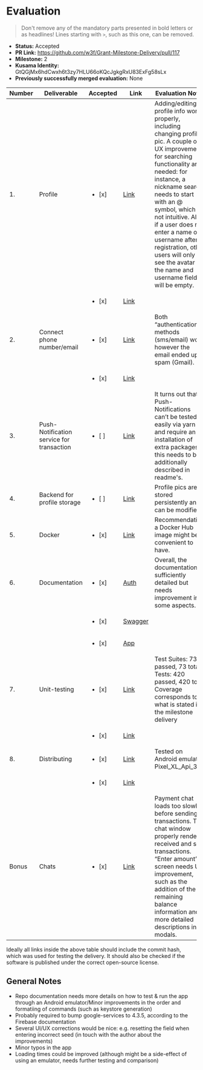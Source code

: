 # Evaluation

> Don't remove any of the mandatory parts presented in bold letters or as headlines!
> Lines starting with `>`, such as this one, can be removed.

- **Status:** Accepted
- **PR Link:** https://github.com/w3f/Grant-Milestone-Delivery/pull/117
- **Milestone:** 2
- **Kusama Identity:** GtQGjMx6hdCwxh6t3zy7HLU66oKQcJgkgRxU83ExFg58sLx
- **Previously successfully merged evaluation:** None

| Number | Deliverable | Accepted | Link | Evaluation Notes |
| ------------- | ------------- | ------------- |------------- |------------- |
| 1. | Profile |<ul><li>[x] </li></ul>|[Link](https://github.com/fractapp/fractapp/blob/alpha-v1.0.0/src/screens/EditProfile.tsx)| Adding/editing profile info works properly, including changing profile pic. A couple of UX improvements for searching functionality are needed: for instance, a nickname search needs to start with an @ symbol, which is not intuitive. Also, if a user does not enter a name or a username after registration, other users will only see the avatar i.e. the name and username fields will be empty.  |  
|    |         |<ul><li>[x] </li></ul>|[Link](https://github.com/fractapp/fractapp-server/blob/alpha-v1.0.0/controller/profile/profile.go)|                                           |
| 2. | Connect phone number/email |<ul><li>[x] </li></ul>| [Link](https://github.com/fractapp/fractapp/blob/master/src/screens/Connecting.tsx) | Both “authentication” methods (sms/email) work, however the email ended up in spam (Gmail). |  
|    |         |<ul><li>[x] </li></ul>|[Link](https://github.com/fractapp/fractapp-server/blob/alpha-v1.0.0/controller/auth/auth.go)|
| 3. | Push-Notification service for transaction |<ul><li>[ ] </li></ul>| [Link](https://github.com/fractapp/fractapp-server/blob/alpha-v1.0.0/scanner/scanner.go) | It turns out that Push-Notifications can’t be tested easily via yarn and require an installation of extra packages: this needs to be additionally described in readme's. | 
| 4. | Backend for profile storage |<ul><li>[ ] </li></ul>| [Link](https://github.com/fractapp/fractapp-server/tree/alpha-v1.0.0) | Profile pics are stored persistently and can be modified. |
| 5. | Docker |<ul><li>[x] </li></ul>| [Link](https://github.com/fractapp/fractapp-server/blob/alpha-v1.0.0/Dockerfile) | Recommendation: a Docker Hub image might be convenient to have.  | 
| 6. | Documentation |<ul><li>[x] </li></ul>| [Auth](https://github.com/fractapp/fractapp-server/blob/alpha-v1.0.0/AUTH.md) | Overall, the documentation is sufficiently detailed but needs improvement in some aspects. | 
|    |         |<ul><li>[x] </li></ul>|[Swagger](https://api.fractapp.com/swagger/index.html)|
|    |         |<ul><li>[x] </li></ul>|[App](https://github.com/fractapp/fractapp/blob/master/docs/index.html)|
| 7. | Unit-testing |<ul><li>[x] </li></ul>| [Link](https://github.com/fractapp/fractapp/tree/master/__tests__) | Test Suites: 73 passed, 73 total; Tests: 420 passed, 420 total; Coverage corresponds to what is stated in the milestone delivery| 
|    |         |<ul><li>[x] </li></ul>|[Link](https://github.com/fractapp/fractapp-server/blob/alpha-v1.0.0/README.md)|
| 8. | Distributing |<ul><li>[x] </li></ul>| [Link](https://github.com/fractapp/fractapp/releases/tag/alpha-v1.0.0) | Tested on Android emulator Pixel_XL_Api_30 | 
|    |         |<ul><li>[x] </li></ul>|[Link](https://github.com/fractapp/fractapp-server/releases/tag/alpha-v1.0.0)|
| Bonus | Chats |<ul><li>[x] </li></ul>| [Link](https://github.com/fractapp/fractapp/blob/alpha-v1.0.0/src/screens/Chats.tsx) | Payment chat loads too slowly before sending transactions. The chat window properly renders received and sent transactions. “Enter amount” screen needs UX improvement, such as the addition of the remaining balance information and more detailed descriptions in modals. | 

Ideally all links inside the above table should include the commit hash,
which was used for testing the delivery. It should also be checked if the software is published under the correct open-source license.

## General Notes

* Repo documentation needs more details on how to test & run the app through an Android emulator/Minor improvements in the order and formatiing of commands (such as keystore generation)
* Probably required to bump google-services to 4.3.5, according to the Firebase documentation
* Several UI/UX corrections would be nice: e.g. resetting the field when entering incorrect seed (in touch with the author about the improvements)
* Minor typos in the app
* Loading times could be improved (although might be a side-effect of using an emulator, needs further testing and comparison)
